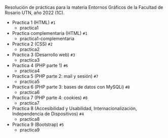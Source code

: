 

Resolución de prácticas para la materia Entornos Gráficos de la Facultad de Rosario UTN, año 2022 (1C).

* Practica 1 (HTML) ```#1```
  * practica1
* Practica complementaria (HTML) ```#1```
  * practica1-complementaria
* Practica 2 (CSS) ```#2```
  * practica2
* Practica 3 (Desarrollo web) ```#3```
  * practica3
* Practica 4 (PHP parte 1) ```#6```
  * practica4
* Practica 5 (PHP parte 2: mail y sesión) ```#7```
  * practica5
* Practica 6 (PHP parte 3: bases de datos con MySQLi) ```#8```
  * practica6
* Practica 7 (PHP parte 4: cookies) ```#8```
  * practica7
* Practica 8 (Accesibilidad y Usabilidad, Internacionalización, Independencia de Dispositivos) ```#4```
  * practica8
* Practica 9 (Bootstrap) ```#5```
  * practica9
